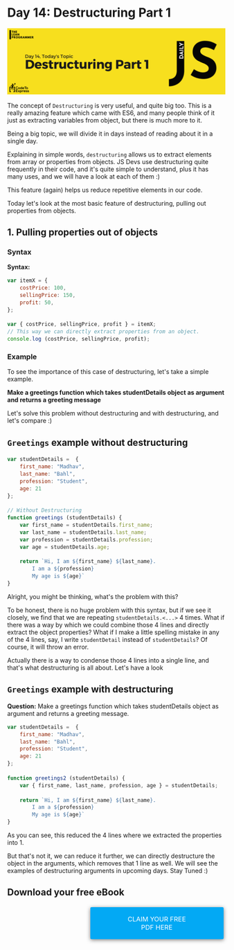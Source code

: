 # Day 14: Destructuring Part 1

![Cover](./cover.png)

The concept of `Destructuring` is very useful, and quite big too. This is a really amazing feature which came with ES6, and many people think of it just as extracting variables from object, but there is much more to it.

Being a big topic, we will divide it in days instead of reading about it in a single day.

Explaining in simple words, `destructuring` allows us to extract elements from array or properties from objects. JS Devs use destructuring quite frequently in their code, and it's quite simple to understand, plus it has many uses, and we will have a look at each of them :)

This feature (again) helps us reduce repetitive elements in our code.

Today let's look at the most basic feature of destructuring, pulling out properties from objects.

## 1. Pulling properties out of objects

### Syntax

**Syntax:**

```js
var itemX = {
    costPrice: 100,
    sellingPrice: 150,
    profit: 50,
};

var { costPrice, sellingPrice, profit } = itemX;
// This way we can directly extract properties from an object.
console.log (costPrice, sellingPrice, profit);
```

### Example

To see the importance of this case of destructuring, let's take a simple example.

**Make a greetings function which takes studentDetails object as argument and returns a greeting message**

Let's solve this problem without destructuring and with destructuring, and let's compare :)

## `Greetings` example without destructuring

```js
var studentDetails =  {
    first_name: "Madhav",
    last_name: "Bahl",
    profession: "Student",
    age: 21
};

// Without Destructuring
function greetings (studentDetails) {
    var first_name = studentDetails.first_name;
    var last_name = studentDetails.last_name;
    var profession = studentDetails.profession;
    var age = studentDetails.age;

    return `Hi, I am ${first_name} ${last_name}.
        I am a ${profession}
        My age is ${age}`
}
```

Alright, you might be thinking, what's the problem with this?

To be honest, there is no huge problem with this syntax, but if we see it closely, we find that we are repeating `studentDetails.<...>` 4 times. What if there was a way by which we could combine those 4 lines and directly extract the object properties? What if I make a little spelling mistake in any of the 4 lines, say, I write `studentDetail` instead of `studentDetails`? Of course, it will throw an error.

Actually there is a way to condense those 4 lines into a single line, and that's what destructuring is all about. Let's have a look

## `Greetings` example with destructuring

**Question:** Make a greetings function which takes studentDetails object as argument and returns a greeting message.

```js
var studentDetails =  {
    first_name: "Madhav",
    last_name: "Bahl",
    profession: "Student",
    age: 21
};

function greetings2 (studentDetails) {
    var { first_name, last_name, profession, age } = studentDetails;

    return `Hi, I am ${first_name} ${last_name}.
        I am a ${profession}
        My age is ${age}`
}
```

As you can see, this reduced the 4 lines where we extracted the properties into 1.

But that's not it, we can reduce it further, we can directly destructure the object in the arguments, which removes that 1 line as well. We will see the examples of destructuring arguments in upcoming days. Stay Tuned :)

## Download your free eBook

<a href="./ebook.pdf" style="display: inline-block; margin: 0.3em; padding: 1.2em 5em; overflow: hidden; position: relative; text-decoration: none; text-transform: uppercase; border-radius: 3px;  -webkit-transition: 0.3s; -moz-transition: 0.3s; -ms-transition: 0.3s; -o-transition: 0.3s;  transition: 0.3s; box-shadow: 0 2px 10px rgba(0,0,0,0.5); border: none;  font-size: 15px; text-align: center;   background-color: #03A9F4; color: white; margin-left: 38%;" download class="btn-rounded-white">Claim Your Free PDF Here</a>